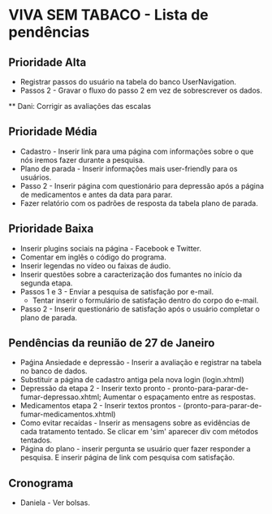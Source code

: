 VIVA SEM TABACO - Lista de pendências
==========================

Prioridade Alta
------------------------
 * Registrar passos do usuário na tabela do banco UserNavigation.
 * Passos 2 - Gravar o fluxo do passo 2 em vez de sobrescrever os dados.

** Dani: Corrigir as avaliações das escalas


Prioridade Média
------------------------
* Cadastro - Inserir link para uma página com informações sobre o que nós iremos fazer durante a pesquisa.
* Plano de parada - Inserir informações mais user-friendly para os usuários.
* Passo 2 - Inserir página com questionário para depressão após a página de medicamentos e antes da data para parar.
* Fazer relatório com os padrões de resposta da tabela plano de parada.


Prioridade Baixa
-------------------------	
* Inserir plugins sociais na página - Facebook e Twitter.
* Comentar em inglês o código do programa.
* Inserir legendas no vídeo ou faixas de áudio.
* Inserir questões sobre a caracterização dos fumantes no início da segunda etapa.
* Passos 1 e 3 - Enviar a pesquisa de satisfação por e-mail.
   * Tentar inserir o formulário de satisfação dentro do corpo do e-mail.
* Passo 2 - Inserir questionário de satisfação após o usuário completar o plano de parada.


Pendências da reunião de 27 de Janeiro
---------------------------------------------

* Paǵina Ansiedade e depressão - Inserir a avaliação e registrar na tabela no banco de dados.
* Substituir a página de cadastro antiga pela nova login (login.xhtml) 
* Depressão da etapa 2 - Inserir texto pronto - pronto-para-parar-de-fumar-depressao.xhtml; Aumentar o espaçamento entre as respostas.
* Medicamentos etapa 2 - Inserir textos prontos - (pronto-para-parar-de-fumar-medicamentos.xhtml)
* Como evitar recaídas - Inserir as mensagens sobre as evidências de cada tratamento tentado. Se clicar em 'sim' aparecer div com métodos tentados.
* Página do plano - inserir pergunta se usuário quer fazer responder a pesquisa. E inserir página de link com pesquisa com satisfação.


Cronograma
-------------------------


* Daniela - Ver bolsas.
